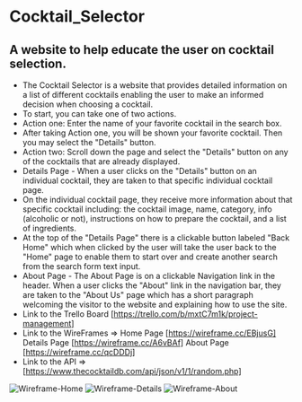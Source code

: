 # Cocktail_Selector
## A website to help educate the user on cocktail selection.
* The Cocktail Selector is a website that provides detailed information on a list of different cocktails enabling the user to make an informed decision when choosing a cocktail. 
* To start, you can take one of two actions.
* Action one: Enter the name of your favorite cocktail in the search box.
* After taking Action one, you will be shown your favorite cocktail. Then you may select the "Details" button.
* Action two: Scroll down the page and select the "Details" button on any of the cocktails that are already displayed.
* Details Page - When a user clicks on the "Details" button on an individual cocktail, they are taken to that specific individual cocktail page.
* On the individual cocktail page, they receive more information about that specific cocktail including: the cocktail image, name, category, info (alcoholic or not), instructions on how to prepare the cocktail, and a list of ingredients.
* At the top of the "Details Page" there is a clickable button labeled "Back Home" which when clicked by the user will take the user back to the "Home" page to enable them to start over and create another search from the search form text input.
* About Page - The About Page is on a clickable Navigation link in the header. When a user clicks the "About" link in the navigation bar, they are taken to the "About Us" page which has a short paragraph welcoming the visitor to the website and explaining how to use the site.
* Link to the Trello Board [https://trello.com/b/mxtC7m1k/project-management] 
* Link to the WireFrames => Home Page [https://wireframe.cc/EBjusG]  Details Page [https://wireframe.cc/A6vBAf]  About Page [https://wireframe.cc/qcDDDj]
* Link to the API => [https://www.thecocktaildb.com/api/json/v1/1/random.php]

<img src="/images/p2h.png" alt="Wireframe-Home">
<img src="/images/p2d.png" alt="Wireframe-Details">
<img src="/mages/p2a.png" alt="Wireframe-About">

